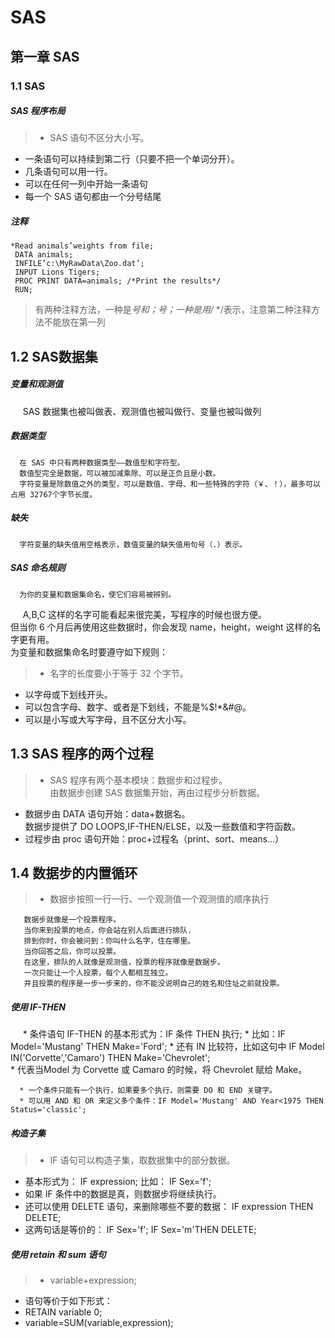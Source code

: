 # SAS   
## 第一章 SAS 
### 1.1 SAS 
##### SAS  程序布局
> * SAS 语句不区分大小写。  
* 一条语句可以持续到第二行（只要不把一个单词分开）。  
* 几条语句可以用一行。  
* 可以在任何一列中开始一条语句
* 每一个 SAS 语句都由一个分号结尾

##### 注释
    *Read animals’weights from file;
     DATA animals;
     INFILE’c:\MyRawData\Zoo.dat’;
     INPUT Lions Tigers;
     PROC PRINT DATA=animals; /*Print the results*/
     RUN;

> 有两种注释方法，一种是*号和；号；一种是用/* */表示，注意第二种注释方法不能放在第一列  

## 1.2 SAS数据集   
##### 变量和观测值
      SAS 数据集也被叫做表、观测值也被叫做行、变量也被叫做列
##### 数据类型  
      在 SAS 中只有两种数据类型——数值型和字符型。  
      数值型完全是数据，可以被加减乘除、可以是正负且是小数。  
      字符变量是除数值之外的类型，可以是数值、字母、和一些特殊的字符（￥、！），最多可以占用 32767个字节长度。
##### 缺失  
      字符变量的缺失值用空格表示，数值变量的缺失值用句号（.）表示。  
##### SAS 命名规则  
      为你的变量和数据集命名，使它们容易被辨别。  
      A,B,C 这样的名字可能看起来很完美，写程序的时候也很方便。  
      但当你 6 个月后再使用这些数据时，你会发现 name，height，weight 这样的名字更有用。  
      为变量和数据集命名时要遵守如下规则：
>* 名字的长度要小于等于 32 个字节。  
* 以字母或下划线开头。  
* 可以包含字母、数字、或者是下划线，不能是%$!*&#@。  
* 可以是小写或大写字母，且不区分大小写。

## 1.3 SAS  程序的两个过程  
>* SAS 程序有两个基本模块：数据步和过程步。  
  由数据步创建 SAS 数据集开始，再由过程步分析数据。  
* 数据步由 DATA 语句开始：data+数据名。  
  数据步提供了 DO LOOPS,IF-THEN/ELSE，以及一些数值和字符函数。  
* 过程步由 proc 语句开始：proc+过程名（print、sort、means…）  

## 1.4  数据步的内置循环  
>* 数据步按照一行一行、一个观测值一个观测值的顺序执行    

       数据步就像是一个投票程序。  
       当你来到投票的地点，你会站在别人后面进行排队.  
       排到你时，你会被问到：你叫什么名字，住在哪里。  
       当你回答之后，你可以投票。  
       在这里，排队的人就像是观测值，投票的程序就像是数据步。  
       一次只能让一个人投票，每个人都相互独立。  
       并且投票的程序是一步一步来的，你不能没说明自己的姓名和住址之前就投票。




##### 使用 IF-THEN  
      * 条件语句 IF-THEN 的基本形式为：IF 条件 THEN 执行;
      * 比如：IF Model='Mustang' THEN Make='Ford';
      * 还有 IN 比较符，比如这句中 IF Model IN('Corvette','Camaro') THEN Make='Chevrolet';  
      * 代表当Model 为 Corvette 或 Camaro 的时候，将 Chevrolet 赋给 Make。
      
      * 一个条件只能有一个执行，如果要多个执行，则需要 DO 和 END 关键字。  
      * 可以用 AND 和 OR 来定义多个条件：IF Model='Mustang' AND Year<1975 THEN Status='classic';

##### 构造子集  
>* IF 语句可以构造子集，取数据集中的部分数据。  
* 基本形式为： IF expression; 比如： IF Sex='f';  
* 如果 IF 条件中的数据是真，则数据步将继续执行。  
* 还可以使用 DELETE 语句，来删除哪些不要的数据： IF expression THEN DELETE;  
* 这两句话是等价的： IF Sex='f'; IF Sex='m'THEN DELETE;

##### 使用 retain 和 sum 语句  
>* variable+expression;  
* 语句等价于如下形式：  
* RETAIN variable 0;  
* variable=SUM(variable,expression);
